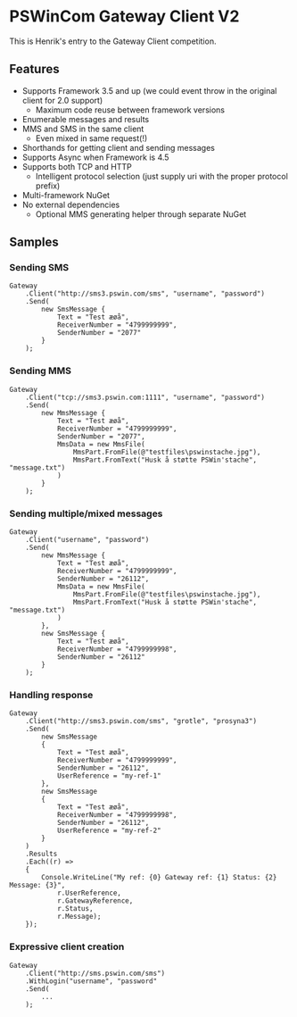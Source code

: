 # PSWinCom Gateway Client V2
This is Henrik's entry to the Gateway Client competition. 

## Features
- Supports Framework 3.5 and up (we could event throw in the original client for 2.0 support)
  - Maximum code reuse between framework versions
- Enumerable messages and results
- MMS and SMS in the same client
  - Even mixed in same request(!)
- Shorthands for getting client and sending messages
- Supports Async when Framework is 4.5
- Supports both TCP and HTTP
  - Intelligent protocol selection (just supply uri with the proper protocol prefix)
- Multi-framework NuGet
- No external dependencies
  - Optional MMS generating helper through separate NuGet


## Samples

### Sending SMS

```
Gateway
    .Client("http://sms3.pswin.com/sms", "username", "password")
	.Send(
	    new SmsMessage { 
	        Text = "Test æøå", 
	        ReceiverNumber = "4799999999", 
	        SenderNumber = "2077"
	    }
	);
```

### Sending MMS

```
Gateway
    .Client("tcp://sms3.pswin.com:1111", "username", "password")
	.Send(
	    new MmsMessage { 
	        Text = "Test æøå", 
	        ReceiverNumber = "4799999999", 
	        SenderNumber = "2077", 
	        MmsData = new MmsFile(
	            MmsPart.FromFile(@"testfiles\pswinstache.jpg"),
	            MmsPart.FromText("Husk å støtte PSWin'stache", "message.txt")
	        )
	    }
    );
```

### Sending multiple/mixed messages

```
Gateway
    .Client("username", "password")
	.Send(
	    new MmsMessage { 
	        Text = "Test æøå", 
	        ReceiverNumber = "4799999999", 
	        SenderNumber = "26112", 
	        MmsData = new MmsFile(
	            MmsPart.FromFile(@"testfiles\pswinstache.jpg"),
	            MmsPart.FromText("Husk å støtte PSWin'stache", "message.txt")
	        )
	    },
	    new SmsMessage { 
	        Text = "Test æøå", 
	        ReceiverNumber = "4799999998", 
	        SenderNumber = "26112"
	    }
    );
```

### Handling response

```
Gateway
    .Client("http://sms3.pswin.com/sms", "grotle", "prosyna3")
    .Send(
        new SmsMessage
        {
            Text = "Test æøå",
            ReceiverNumber = "4799999999",
            SenderNumber = "26112",
            UserReference = "my-ref-1"
        },
        new SmsMessage
        {
            Text = "Test æøå",
            ReceiverNumber = "4799999998",
            SenderNumber = "26112",
            UserReference = "my-ref-2"
        }
    )
    .Results
    .Each((r) =>
    {
        Console.WriteLine("My ref: {0} Gateway ref: {1} Status: {2} Message: {3}",
            r.UserReference,
            r.GatewayReference,
            r.Status,
            r.Message);
    });
```

### Expressive client creation

```
Gateway
	.Client("http://sms.pswin.com/sms")
	.WithLogin("username", "password"
	.Send(
		...
	);
```

